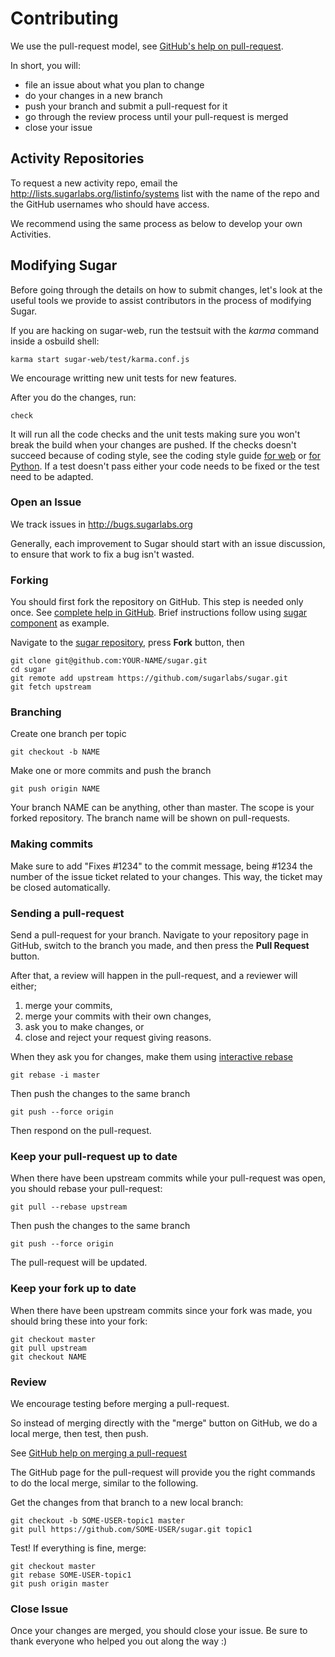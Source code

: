 Contributing
============

We use the pull-request model, see [GitHub's help on pull-request](https://help.github.com/articles/using-pull-requests).

In short, you will:

* file an issue about what you plan to change
* do your changes in a new branch
* push your branch and submit a pull-request for it
* go through the review process until your pull-request is merged
* close your issue

Activity Repositories
-----------------

To request a new activity repo, email the http://lists.sugarlabs.org/listinfo/systems list with the name of the repo and the GitHub usernames who should have access.

We recommend using the same process as below to develop your own Activities.

Modifying Sugar
---------------

Before going through the details on how to submit changes, let's look at the useful tools we provide to assist contributors in the process of modifying Sugar.

If you are hacking on sugar-web, run the testsuit with the *karma* command inside a osbuild shell:

    karma start sugar-web/test/karma.conf.js

We encourage writting new unit tests for new features.

After you do the changes, run:

    check

It will run all the code checks and the unit tests making sure you won't break the build when your changes are pushed. 
If the checks doesn't succeed because of coding style, see the coding style guide [for web](web-style.md.html) or [for Python](python-style.md.html). 
If a test doesn't pass either your code needs to be fixed or the test need to be adapted.

### Open an Issue

We track issues in http://bugs.sugarlabs.org

Generally, each improvement to Sugar should start with an issue discussion, to ensure that work to fix a bug isn't wasted.

### Forking

You should first fork the repository on GitHub. 
This step is needed only once. 
See [complete help in GitHub](https://help.github.com/articles/fork-a-repo). 
Brief instructions follow using [sugar component](https://github.com/sugarlabs/sugar) as example.

Navigate to the [sugar repository](https://github.com/sugarlabs/sugar/), press **Fork** button, then

    git clone git@github.com:YOUR-NAME/sugar.git
    cd sugar
    git remote add upstream https://github.com/sugarlabs/sugar.git
    git fetch upstream

### Branching

Create one branch per topic

    git checkout -b NAME

Make one or more commits and push the branch

    git push origin NAME

Your branch NAME can be anything, other than master.  The scope is your forked repository.  The branch name will be shown on pull-requests.

### Making commits

Make sure to add "Fixes #1234" to the commit message, being #1234 the number of the issue ticket related to your changes. 
This way, the ticket may be closed automatically.

### Sending a pull-request

Send a pull-request for your branch. 
Navigate to your repository page in GitHub, switch to the branch you made, and then press the **Pull Request** button.

After that, a review will happen in the pull-request, and a reviewer will either;

1. merge your commits,
2. merge your commits with their own changes,
3. ask you to make changes, or
4. close and reject your request giving reasons.

When they ask you for changes, make them using [interactive rebase](http://git-scm.com/book/en/Git-Tools-Rewriting-History#Changing-Multiple-Commit-Messages)

    git rebase -i master

Then push the changes to the same branch

    git push --force origin

Then respond on the pull-request.

### Keep your pull-request up to date

When there have been upstream commits while your pull-request was open, you should rebase your pull-request:

    git pull --rebase upstream

Then push the changes to the same branch

    git push --force origin

The pull-request will be updated.

### Keep your fork up to date

When there have been upstream commits since your fork was made, you should bring these into your fork:

    git checkout master
    git pull upstream
    git checkout NAME

### Review

We encourage testing before merging a pull-request. 

So instead of merging directly with the "merge" button on GitHub, we do a local merge, then test, then push.  

See [GitHub help on merging a pull-request](https://help.github.com/articles/merging-a-pull-request)

The GitHub page for the pull-request will provide you the right commands to do the local merge, similar to the following.

Get the changes from that branch to a new local branch:

    git checkout -b SOME-USER-topic1 master
    git pull https://github.com/SOME-USER/sugar.git topic1

Test! If everything is fine, merge:

    git checkout master
    git rebase SOME-USER-topic1
    git push origin master

### Close Issue

Once your changes are merged, you should close your issue. 
Be sure to thank everyone who helped you out along the way :) 
